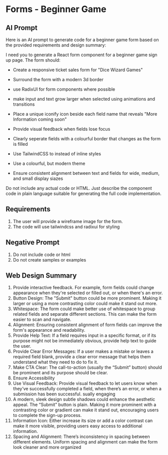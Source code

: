 # Forms - Beginner Game

## AI Prompt

Here is an AI prompt to generate code for a beginner game form based on the provided requirements and design summary:

I need you to generate a React form component for a beginner game sign up page. The form should:

- Create a responsive ticket sales form for "Dice Wizard Games" 
- Surround the form with a modern 3d border
- use RadixUI for form components where possible
- make input and text grow larger when selected using animations and transitions
- Place a unique iconify icon beside each field name that reveals "More Information coming soon"
- Provide visual feedback when fields lose focus
- Clearly seperate fields with a colourful border that changes as the form is filled
- Use TailwindCSS to instead of inline styles
- Use a colourful, but modern theme

- Ensure consistent alignment between text and fields for wide, medium, and small display siazes

Do not include any actual code or HTML. Just describe the component code in plain language suitable for generating the full code implementation.


## Requirements

1. The user will provide a wireframe image for the form.
2. The code will use tailwindcss and radixui for styling

## Negative Prompt

1. Do not include code or html
2. Do not create samples or examples

## Web Design Summary

1. Provide interactive feedback. For example, form fields could change appearance when they're selected or filled out, or when there's an error.
2. Button Design: The "Submit" button could be more prominent. Making it larger or using a more contrasting color could make it stand out more.
3. Whitespace: The form could make better use of whitespace to group related fields and separate different sections. This can make the form easier to scan and navigate.
4. Alignment: Ensuring consistent alignment of form fields can improve the form's appearance and readability.
5. Provide Help Text: If a field requires input in a specific format, or if its purpose might not be immediately obvious, provide help text to guide the user.
6. Provide Clear Error Messages: If a user makes a mistake or leaves a required field blank, provide a clear error message that helps them understand what they need to do to fix it.
7. Make CTA Clear: The call-to-action (usually the “Submit” button) should be prominent and its purpose should be clear.
8. Ensure Accessibility
9. Use Visual Feedback: Provide visual feedback to let users know when they’ve successfully completed a field, when there’s an error, or when a submission has been successful.
sually engaging
10. A modern, sleek design subtle shadows could enhance the aesthetic appeal.
The “Submit” button is plain. Making it more prominent with a contrasting color or gradient can make it stand out, encouraging users to complete the sign-up process.
11. Information Icon: Either increase its size or add a color contrast can make it more visible, providing users easy access to additional information.
12. Spacing and Alignment: There’s inconsistency in spacing between different elements. Uniform spacing and alignment can make the form look cleaner and more organized
